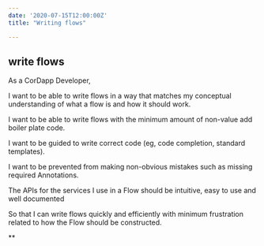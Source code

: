 ```yaml
---
date: '2020-07-15T12:00:00Z'
title: "Writing flows"

---
```


## write flows

As a CorDapp Developer,

I want to be able to write flows in a way that matches my conceptual understanding of what a flow is and how it should work.

I want to be able to write flows with the minimum amount of non-value add boiler plate code.

I want to be guided to write correct code (eg, code completion, standard templates).

I want to be prevented from making non-obvious mistakes such as missing required Annotations.

The APIs for the services I use in a Flow should be intuitive, easy to use and well documented

So that I can write flows quickly and efficiently with minimum frustration related to how the Flow should be constructed.  

**
